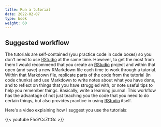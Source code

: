 ```yaml
---
title: Run a tutorial
date: 2022-02-07
type: book
weight: 60
---
```




## Suggested workflow

The tutorials are self-contained (you practice code in code boxes) so you don't need to use [RStudio](https://www.rstudio.com/) at the same time. However, to get the most from them I would recommend that you create an [RStudio](https://www.rstudio.com/) project and within that open (and save) a new RMarkdown file each time to work through a tutorial. Within that Markdown file, replicate parts of the code from the tutorial (in code chunks) and use Markdown to write notes about what you have done, and to reflect on things that you have struggled with, or note useful tips to help you remember things. Basically, write a learning journal. This workflow has the advantage of not just teaching you the code that you need to do certain things, but also provides practice in using [RStudio](https://www.rstudio.com/) itself.

Here's a video explaining how I suggest you use the tutorials:

{{< youtube FhoYCsZttGc >}}

